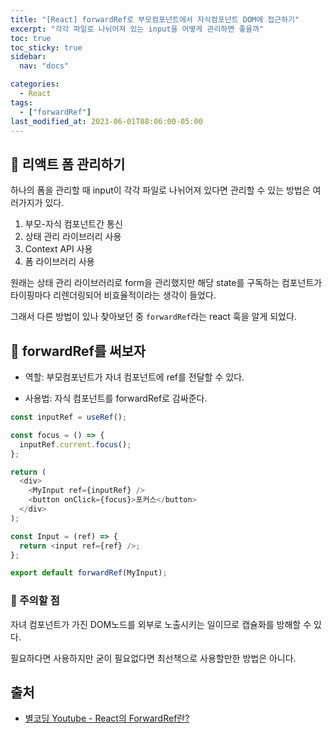 ```yaml
---
title: "[React] forwardRef로 부모컴포넌트에서 자식컴포넌트 DOM에 접근하기"
excerpt: "각각 파일로 나뉘어져 있는 input을 어떻게 관리하면 좋을까"
toc: true
toc_sticky: true
sidebar:
  nav: "docs"

categories:
  - React
tags:
  - ["forwardRef"]
last_modified_at: 2023-06-01T08:06:00-05:00
---
```


## 📄 리액트 폼 관리하기

하나의 폼을 관리할 때 input이 각각 파일로 나뉘어져 있다면 관리할 수 있는 방법은 여러가지가 있다.

1. 부모-자식 컴포넌트간 통신
2. 상태 관리 라이브러리 사용
3. Context API 사용
4. 폼 라이브러리 사용

원래는 상태 관리 라이브러리로 form을 관리했지만 해당 state를 구독하는 컴포넌트가 타이핑마다 리렌더링되어 비효율적이라는 생각이 들었다.

그래서 다른 방법이 있나 찾아보던 중 `forwardRef`라는 react 훅을 알게 되었다.

## 📄 forwardRef를 써보자

- 역할: 부모컴포넌트가 자녀 컴포넌트에 ref를 전달할 수 있다.

* 사용법: 자식 컴포넌트를 forwardRef로 감싸준다.

```js
const inputRef = useRef();

const focus = () => {
  inputRef.current.focus();
};

return (
  <div>
    <MyInput ref={inputRef} />
    <button onClick={focus}>포커스</button>
  </div>
);
```

```js
const Input = (ref) => {
  return <input ref={ref} />;
};

export default forwardRef(MyInput);
```

### 📄 주의할 점

자녀 컴포넌트가 가진 DOM노드를 외부로 노출시키는 일이므로 캡슐화를 방해할 수 있다.

필요하다면 사용하지만 굳이 필요없다면 최선책으로 사용할만한 방법은 아니다.

## 출처

- [별코딩 Youtube - React의 ForwardRef란?](https://www.youtube.com/watch?v=LtYzjv2yXHE&list=PLZ5oZ2KmQEYjVH2ie-sZJnbEE6B-uCVIh&index=6)
